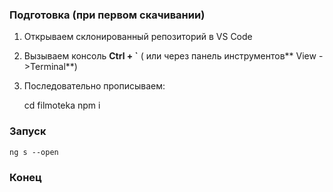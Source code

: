 ### Подготовка (при первом скачивании)

1. Открываем склонированный репозиторий в VS Code 
2. Вызываем консоль **Ctrl + `** ( или через панель инструментов** View ->Terminal**)

3. Последовательно прописываем:
   

    cd filmoteka
    npm i


### Запуск

    ng s --open

### Конец